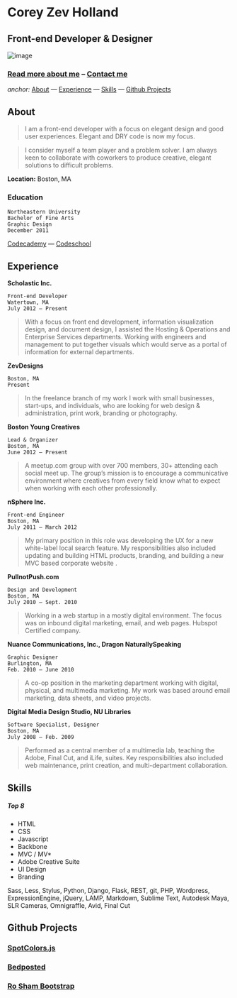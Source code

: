 # Corey Zev Holland
## Front-end Developer & Designer

![image](http://i.imgur.com/LAXN5H5.png)

### [Read more about me](http://zevdesigns.com/info) – [Contact me](mailto:coreyzev@zevdesigns.com)

*anchor:* [About](#About) — [Experience](#Experience) — [Skills](#Skills) — [Github Projects](#Github-Projects)

## About

> I am a front-end developerwith a focus on elegant designand good user experiences.Elegant and DRY code isnow my focus.
> I consider myself a teamplayer and a problem solver. Iam always keen to collaboratewith coworkers to producecreative, elegant solutions todifficult problems.
**Location:** Boston, MA

### Education
```
Northeastern University
Bachelor of Fine Arts
Graphic Design
December 2011
```

[Codecademy](www.codecademy.com/coreyzev) — [Codeschool](https://www.codeschool.com/users/coreyzev)

## Experience

**Scholastic Inc.**

	Front-end Developer
	Watertown, MA	July 2012 – Present
> With a focus on front end development, information visualization design, and document design, I assisted the Hosting & Operations and Enterprise Services departments. Working with engineers and management to put together visuals which would serve as a portal of information for external departments.
**ZevDesigns**
	Boston, MA 
	Present

> In the freelance branch of my work I work with small businesses, start-ups, and individuals, who are looking for web design & administration, print work,branding or photography.**Boston Young Creatives**	Lead & Organizer 
	Boston, MA 
	June 2012 – Present
	
> A meetup.com group with over 700 members, 30+ attending each social meet up. The group’s mission is to encourage a communicative environment where creatives from every field know what to expect when working with each other professionally.**nSphere Inc.**
	Front-end Engineer 
	Boston, MA 
	July 2011 – March 2012
	
> My primary position in this role was developing the UX for a new white-label local search feature. My responsibilities also included updating and building HTML products, branding, and building a new MVC based corporate website .**PullnotPush.com**
	Design and Development 
	Boston, MA 
	July 2010 – Sept. 2010

> Working in a web startup in a mostly digital environment. The focus was on inbound digital marketing, email, and web pages.Hubspot Certified company.**Nuance Communications, Inc., Dragon NaturallySpeaking**
	Graphic Designer 
	Burlington, MA 
	Feb. 2010 – June 2010
	
> A co-op position in the marketing department working with digital, physical, and multimedia marketing. My work was based around email marketing, data sheets, and video projects.**Digital Media Design Studio, NU Libraries** 
	Software Specialist, Designer 
	Boston, MA 
	July 2008 – Feb. 2009
	
> Performed as a central member of a multimedia lab, teaching the Adobe, Final Cut, and iLife, suites. Key responsibilities also included web maintenance, print creation, and multi-department collaboration.
	
## Skills

##### Top 8
* HTML 
* CSS 
* Javascript 
* Backbone 
* MVC / MV* 
* Adobe Creative Suite
* UI Design 
* Branding

Sass, Less, Stylus, Python, Django, Flask, REST, git, PHP, Wordpress, ExpressionEngine, jQuery, LAMP, Markdown, Sublime Text, Autodesk Maya, SLR Cameras, Omnigraffle, Avid, Final Cut


## Github Projects

### [SpotColors.js](https://github.com/coreyzev/SpotColors-js)


### [Bedposted](https://github.com/bedposted/bedpost)


### [Ro Sham Bootstrap](https://github.com/coreyzev/ro-sham-bootstrap)